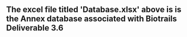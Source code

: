 ## The excel file titled 'Database.xlsx' above is is the Annex database associated with Biotrails Deliverable 3.6
